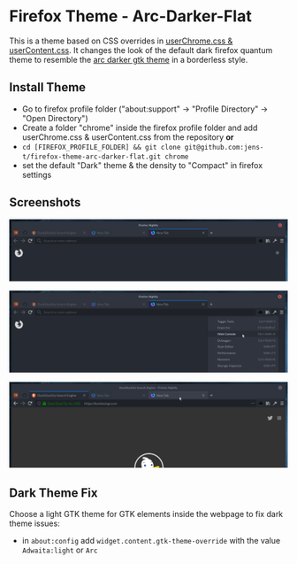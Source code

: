 # Firefox Theme - Arc-Darker-Flat

This is a theme based on CSS overrides in [userChrome.css & userContent.css](https://www.userchrome.org/). It changes the look of the default dark firefox quantum theme to resemble the [arc darker gtk theme](https://github.com/horst3180/arc-theme) in a borderless style.

## Install Theme
* Go to firefox profile folder ("about:support" -> "Profile Directory" -> "Open Directory")
* Create a folder "chrome" inside the firefox profile folder and add userChrome.css & userContent.css from the repository
**or**
* `cd [FIREFOX_PROFILE_FOLDER] && git clone git@github.com:jens-t/firefox-theme-arc-darker-flat.git chrome`
* set the default "Dark" theme & the density to "Compact" in firefox settings

## Screenshots
![Screenshot 1](./screenshots/screenshot1.png)

![Screenshot 2](./screenshots/screenshot2.png)

![Screenshot 3](./screenshots/screenshot3.png)

## Dark Theme Fix

Choose a light GTK theme for GTK elements inside the webpage to fix dark theme issues:
- in `about:config` add `widget.content.gtk-theme-override` with the value `Adwaita:light` or `Arc`
